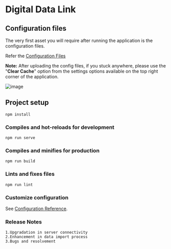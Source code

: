 # Digital Data Link
## Configuration files

The very first asset you will require after running the application is the configuration files.

Refer the [Configuration Files](https://duretechnology-my.sharepoint.com/:u:/g/personal/dure_central_duretechnologies_com/EQVfi2b_GU5Ev6NrvcBy4CkBIj3ulTvT0_jNlsaNLZzLig?e=gOuXG9) 

**Note:** After uploading the config files, if you stuck anywhere, please use the "**Clear Cache**" option from the settings options available on the top right corner of the application.

![image](https://github.com/duretech/data-migration/assets/139440487/cc52bbf6-a61b-4408-ab86-d66b70bf7eb5)

## Project setup
```
npm install
```

### Compiles and hot-reloads for development
```
npm run serve
```

### Compiles and minifies for production
```
npm run build
```

### Lints and fixes files
```
npm run lint
```

### Customize configuration
See [Configuration Reference](https://cli.vuejs.org/config/).

### Release Notes
```
1.Upgradation in server connectivity
2.Enhancement in data import process
3.Bugs and resolvement
```
